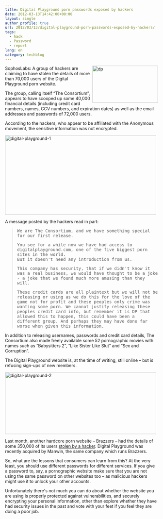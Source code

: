 ```yaml
---
title: Digital Playground porn passwords exposed by hackers
date: 2012-03-13T14:42:00+00:00
layout: single
author_profile: true
url: 2012/03/13/digital-playground-porn-passwords-exposed-by-hackers/
tags:
  - hack
  - Password
  - report
lang: en
category: techblog
---
```

[<img title="dp" border="0" alt="dp" align="right" src="http://lh5.ggpht.com/-TOpL1bQL89w/T19U23PucgI/AAAAAAAAFKE/t8BVVOivJUk/dp_thumb.jpg?imgmax=800" width="216" height="122" />](http://lh3.ggpht.com/-3gl3VxJsCR4/T19UrRiKtNI/AAAAAAAAFJ8/CzG5C7IZmU4/s1600-h/dp%25255B2%25255D.jpg)SophosLabs: A group of hackers are claiming to have stolen the details of more than 70,000 users of the Digital Playground porn website. 

The group, calling itself “The Consortium”, appears to have scooped up some 40,000 financial details (including credit card numbers, names, CCV numbers, and expiration dates) as well as the email addresses and passwords of 72,000 users. 

According to the hackers, who appear to be affiliated with the Anonymous movement, the sensitive information was not encrypted. 

[<img title="digital-playground-1" border="0" alt="digital-playground-1" src="http://lh4.ggpht.com/-DhEc7QgvnuM/T19VdFa0ynI/AAAAAAAAFKU/huAiIrYHJqk/digital-playground-1_thumb%25255B2%25255D.jpg?imgmax=800" width="498" height="262" />](http://lh4.ggpht.com/-Tym4U2lgnUw/T19VQsG6O1I/AAAAAAAAFKM/iPcLKgl4Imo/s1600-h/digital-playground-1%25255B4%25255D.jpg) 

A message posted by the hackers read in part: 

> <tt>We are The Consortium, and we have something special for our first release. </tt> 
> 
> <tt>You see for a while now we have had access to digitalplayground.com, one of the five biggest porn sites in the world.</tt>  
> <tt>But it doesn't need any introduction from us.</tt> 
> 
> <tt>This company has security, that if we didn't know it was a real business, we would have thought to be a joke - a joke that we found much more amusing than they will.</tt> 
> 
> <tt>These credit cards are all plaintext but we will not be releasing or using as we do this for the love of the game not for profit and these peoples only crime was wanting some porn. We cannot justify releasing these peoples credit card info, but remember it is DP that allowed this to happen, this could have been a different group. And perhaps they may have done far worse when given this information. </tt>

In addition to releasing usernames, passwords and credit card details, The Consortium also made freely available some 52 pornographic movies with names such as “Babysitters 2”, “Like Sister Like Slut” and “Sex and Corruption”. 

The Digital Playground website is, at the time of writing, still online – but is refusing sign-ups of new members. 

[<img title="digital-playground-2" border="0" alt="digital-playground-2" src="http://lh4.ggpht.com/-vsWi4dKISEM/T19VxF1Yj-I/AAAAAAAAFKk/VFJc8TGEsAI/digital-playground-2_thumb%25255B2%25255D.jpg?imgmax=800" width="498" height="204" />](http://lh6.ggpht.com/-Jx-KvETyHH4/T19VorqcNmI/AAAAAAAAFKc/hIVvKm7hesA/s1600-h/digital-playground-2%25255B4%25255D.jpg) 

Last month, another hardcore porn website – Brazzers – had the details of some 350,000 of its users <a href="/2012/02/350000-users-exposed-by-hacking-porn.html" target="_blank">stolen by a hacker</a>. Digital Playground was recently acquired by Manwin, the same company which runs Brazzers. 

So, what are the lessons that consumers can learn from this? At the very least, you should use different passwords for different services. If you give a password to, say, a pornographic website make sure that you are not using the same password on other websites too – as malicious hackers might use it to unlock your other accounts. 

Unfortunately there's not much you can do about whether the website you are using is properly protected against vulnerabilities, and securely encrypting your personal information, other than explore whether they have had security issues in the past and vote with your feet if you feel they are doing a poor job.